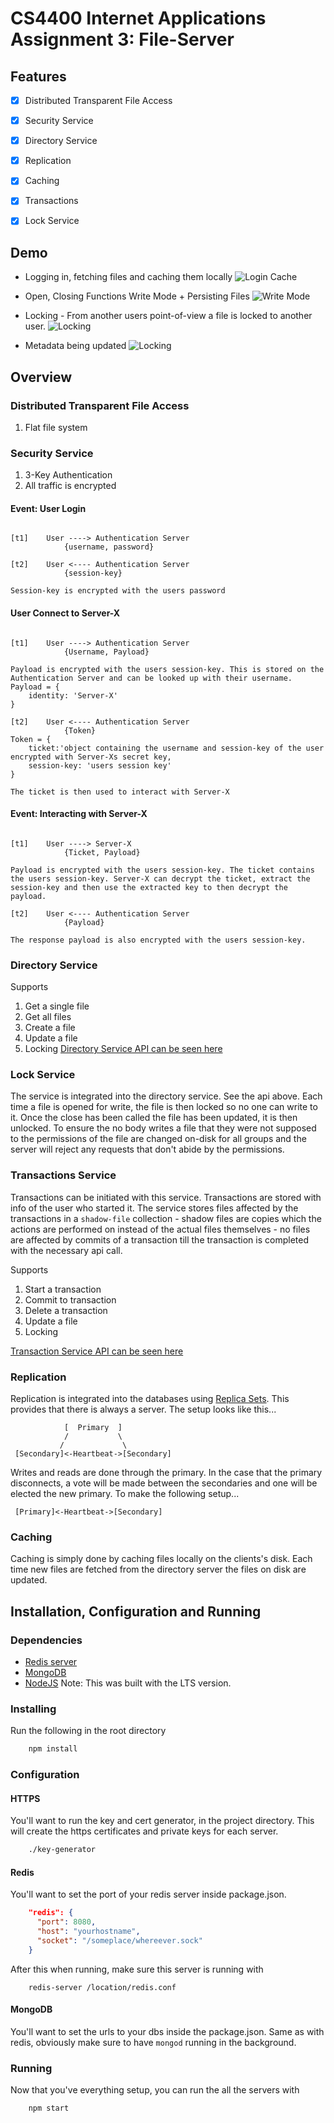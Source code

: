 # CS4400 Internet Applications Assignment 3: File-Server

## Features
- [x] Distributed Transparent File Access
- [x] Security Service
- [x] Directory Service
- [x] Replication
- [x] Caching
- [x] Transactions
- [x] Lock Service


## Demo
* Logging in, fetching files and caching them locally
![Login Cache](https://github.com/tiarnann/file-server/blob/master/docs/gifs/login-cache.gif?raw=true)

* Open, Closing Functions
Write Mode + Persisting Files
![Write Mode](https://github.com/tiarnann/file-server/blob/master/docs/gifs/pushed-files-persist.gif?raw=true)

* Locking - From another users point-of-view a file is locked to another user.
![Locking](https://github.com/tiarnann/file-server/blob/master/docs/gifs/locking.gif?raw=true)

* Metadata being updated
![Locking](https://github.com/tiarnann/file-server/blob/master/docs/gifs/updating-metadata.gif?raw=true)

## Overview
### Distributed Transparent File Access
1. Flat file system


### Security Service
1. 3-Key Authentication
2. All traffic is encrypted

#### Event: User Login
```

[t1]	User ----> Authentication Server
			{username, password} 

[t2]	User <---- Authentication Server
			{session-key} 

Session-key is encrypted with the users password
```

#### User Connect to Server-X
```

[t1]	User ----> Authentication Server
			{Username, Payload} 

Payload is encrypted with the users session-key. This is stored on the Authentication Server and can be looked up with their username.
Payload = {
	identity: 'Server-X'
}

[t2]	User <---- Authentication Server
			{Token}
Token = {
	ticket:'object containing the username and session-key of the user encrypted with Server-Xs secret key,
	session-key: 'users session key'
}

The ticket is then used to interact with Server-X

```

#### Event: Interacting with Server-X
```

[t1]	User ----> Server-X
			{Ticket, Payload} 

Payload is encrypted with the users session-key. The ticket contains the users session-key. Server-X can decrypt the ticket, extract the session-key and then use the extracted key to then decrypt the payload.

[t2]	User <---- Authentication Server
			{Payload}

The response payload is also encrypted with the users session-key.

```

### Directory Service
Supports
1. Get a single file
2. Get all files
3. Create a file
4. Update a file
5. Locking
[Directory Service API can be seen here](http://google.com)

### Lock Service
The service is integrated into the directory service. See the api above.
Each time a file is opened for write, the file is then locked so no one can write to it. Once the close has been called the file has been updated, it is then unlocked. To ensure the no body writes a file that they were not supposed to the permissions of the file are changed on-disk for all groups and the server will reject any requests that don't abide by the permissions.

### Transactions Service
Transactions can be initiated with this service. Transactions are stored with info of the user who started it. The service stores files affected by the transactions in a `shadow-file` collection - shadow files are copies which the actions are performed on instead of the actual files themselves - no files are affected by commits of a transaction till the transaction is completed with the necessary api call.

Supports
1. Start a transaction
2. Commit to transaction
3. Delete a transaction
4. Update a file
5. Locking

[Transaction Service API can be seen here](http://google.com)

### Replication
Replication is integrated into the databases using [Replica Sets](https://docs.mongodb.com/manual/replication/). This provides that there is always a server.
The setup looks like this...
```
			[  Primary	]
	 	  	/			\		
		   /             \
 [Secondary]<-Heartbeat->[Secondary]
```

Writes and reads are done through the primary.
In the case that the primary disconnects, a vote will be made between the secondaries and one will be elected the new primary. To make the following setup...
```
 [Primary]<-Heartbeat->[Secondary]
```

### Caching
Caching is simply done by caching files locally on the clients's disk. 
Each time new files are fetched from the directory server the files on disk are updated.

## Installation, Configuration and Running
### Dependencies
* [Redis server](https://redis.io)
* [MongoDB](https://www.mongodb.com)
* [NodeJS](https://nodejs.org/en/download/) Note: This was built with the LTS version.

### Installing
Run the following in the root directory
```bash
	npm install
```

### Configuration
#### HTTPS
You'll want to run the key and cert generator, in the project directory. This will create the https certificates and private keys for each server.
```bash
	./key-generator
```

#### Redis
You'll want to set the port of your redis server inside package.json.
```json
    "redis": {
      "port": 8080,
      "host": "yourhostname",
      "socket": "/someplace/whereever.sock"
    }
```

After this when running, make sure this server is running with
```
	redis-server /location/redis.conf
```
#### MongoDB
You'll want to set the urls to your dbs inside the package.json. 
Same as with redis, obviously make sure to have `mongod` running in the background.

### Running
Now that you've everything setup, you can run the all the servers with
```
	npm start
```